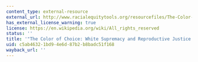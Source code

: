 ```yaml
---
content_type: external-resource
external_url: http://www.racialequitytools.org/resourcefiles/The-Color-of-Choice----Public-Version-with-footnotes-1.pdf
has_external_license_warning: true
license: https://en.wikipedia.org/wiki/All_rights_reserved
status: ''
title: '"The Color of Choice: White Supremacy and Reproductive Justice." (PDF)'
uid: c5ab4632-1bd9-4e6d-87b2-b8badc51f168
wayback_url: ''
---
```

